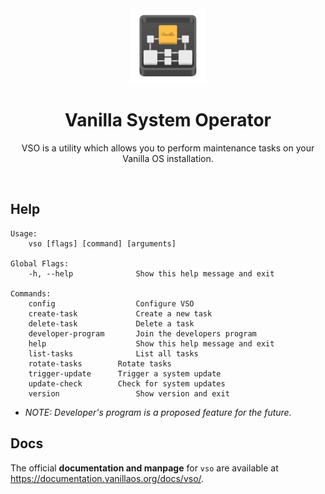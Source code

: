 <div align="center">
  <img src="vso-logo.svg" height="120">
  <h1 align="center">Vanilla System Operator</h1>
  <p align="center">VSO is a utility which allows you to perform maintenance tasks on your Vanilla OS installation.</p>
</div>

<br/>

## Help

```
Usage:
	vso [flags] [command] [arguments]

Global Flags:
	-h, --help            	Show this help message and exit

Commands:
	config              	Configure VSO
	create-task             Create a new task
	delete-task             Delete a task
	developer-program   	Join the developers program
	help                	Show this help message and exit
	list-tasks          	List all tasks
	rotate-tasks		Rotate tasks
	trigger-update	  	Trigger a system update
	update-check	  	Check for system updates
	version             	Show version and exit
```

- _NOTE: Developer's program is a proposed feature for the future._

## Docs

The official **documentation and manpage** for `vso` are available at <https://documentation.vanillaos.org/docs/vso/>.
